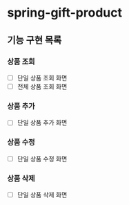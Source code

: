 # spring-gift-product

## 기능 구현 목록 

### 상품 조회
- [ ] 단일 상품 조회 화면 
- [ ] 전체 상품 조회 화면

### 상품 추가
- [ ] 단일 상품 추가 화면
### 상품 수정
- [ ] 단일 상품 수정 화면
### 상품 삭제 
- [ ] 단일 상품 삭제 화면